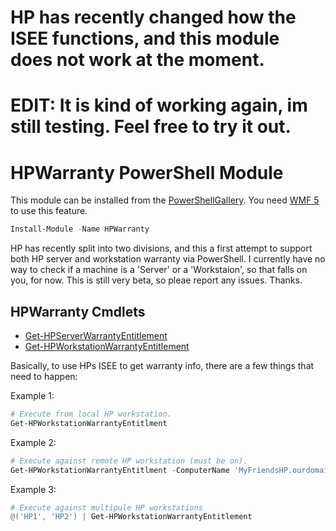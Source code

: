 # HP has recently changed how the ISEE functions, and this module does not work at the moment.

# EDIT: It is kind of working again, im still testing.  Feel free to try it out.

# HPWarranty PowerShell Module

This module can be installed from the [PowerShellGallery](https://www.powershellgallery.com/packages/HPWarranty/).  You need [WMF 5](https://www.microsoft.com/en-us/download/details.aspx?id=44987) to use this feature.
```PowerShell
Install-Module -Name HPWarranty
```

HP has recently split into two divisions, and this a first attempt to support both HP server and workstation warranty via PowerShell.
I currently have no way to check if a machine is a 'Server' or a 'Workstaion', so that falls on you, for now.
This is still very beta, so pleae report any issues.  Thanks.

## HPWarranty Cmdlets

* [Get-HPServerWarrantyEntitlement]()
* [Get-HPWorkstationWarrantyEntitlement]()

Basically, to use HPs ISEE to get warranty info, there are a few things that need to happen:


Example 1:
```PowerShell
# Execute from local HP workstation.
Get-HPWorkstationWarrantyEntitlment
```

Example 2:
```PowerShell
# Execute against remote HP workstation (must be on).
Get-HPWorkstationWarrantyEntitlment -ComputerName 'MyFriendsHP.ourdomain.org'
```

Example 3:
```PowerShell
# Execute against multipule HP workstations
@('HP1', 'HP2') | Get-HPWorkstationWarrantyEntitlement
```